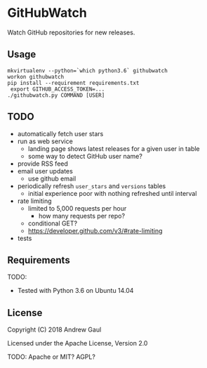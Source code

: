 # GitHubWatch

Watch GitHub repositories for new releases.

## Usage

```
mkvirtualenv --python=`which python3.6` githubwatch
workon githubwatch
pip install --requirement requirements.txt
 export GITHUB_ACCESS_TOKEN=...
./githubwatch.py COMMAND [USER]
```

## TODO

* automatically fetch user stars
* run as web service
  - landing page shows latest releases for a given user in table
  - some way to detect GitHub user name?
* provide RSS feed
* email user updates
  - use github email
* periodically refresh `user_stars` and `versions` tables
  - initial experience poor with nothing refreshed until interval
* rate limiting
  - limited to 5,000 requests per hour
    + how many requests per repo?
  - conditional GET?
  - https://developer.github.com/v3/#rate-limiting
* tests

## Requirements

TODO:

* Tested with Python 3.6 on Ubuntu 14.04

## License

Copyright (C) 2018 Andrew Gaul

Licensed under the Apache License, Version 2.0

TODO: Apache or MIT?  AGPL?
